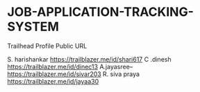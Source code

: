 # JOB-APPLICATION-TRACKING-SYSTEM
Trailhead Profile Public URL

S. harishankar           https://trailblazer.me/id/shari617
C .dinesh                     https://trailblazer.me/id/dinec13
A.jayasree–                https://trailblazer.me/id/sivar203
R. siva praya               https://trailblazer.me/id/jayaa30
